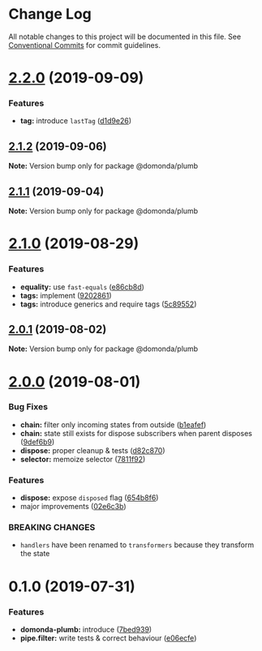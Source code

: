 # Change Log

All notable changes to this project will be documented in this file.
See [Conventional Commits](https://conventionalcommits.org) for commit guidelines.

# [2.2.0](https://github.com/domonda/domonda-js/compare/@domonda/plumb@2.1.2...@domonda/plumb@2.2.0) (2019-09-09)


### Features

* **tag:** introduce `lastTag` ([d1d9e26](https://github.com/domonda/domonda-js/commit/d1d9e26))





## [2.1.2](https://github.com/domonda/domonda-js/compare/@domonda/plumb@2.1.1...@domonda/plumb@2.1.2) (2019-09-06)

**Note:** Version bump only for package @domonda/plumb





## [2.1.1](https://github.com/domonda/domonda-js/compare/@domonda/plumb@2.1.0...@domonda/plumb@2.1.1) (2019-09-04)

**Note:** Version bump only for package @domonda/plumb





# [2.1.0](https://github.com/domonda/domonda-js/compare/@domonda/plumb@2.0.1...@domonda/plumb@2.1.0) (2019-08-29)


### Features

* **equality:** use `fast-equals` ([e86cb8d](https://github.com/domonda/domonda-js/commit/e86cb8d))
* **tags:** implement ([9202861](https://github.com/domonda/domonda-js/commit/9202861))
* **tags:** introduce generics and require tags ([5c89552](https://github.com/domonda/domonda-js/commit/5c89552))





## [2.0.1](https://github.com/domonda/domonda-js/compare/@domonda/plumb@2.0.0...@domonda/plumb@2.0.1) (2019-08-02)

**Note:** Version bump only for package @domonda/plumb





# [2.0.0](https://github.com/domonda/domonda-js/compare/@domonda/plumb@0.1.0...@domonda/plumb@2.0.0) (2019-08-01)


### Bug Fixes

* **chain:** filter only incoming states from outside ([b1eafef](https://github.com/domonda/domonda-js/commit/b1eafef))
* **chain:** state still exists for dispose subscribers when parent disposes ([9def6b9](https://github.com/domonda/domonda-js/commit/9def6b9))
* **dispose:** proper cleanup & tests ([d82c870](https://github.com/domonda/domonda-js/commit/d82c870))
* **selector:** memoize selector ([7811f92](https://github.com/domonda/domonda-js/commit/7811f92))


### Features

* **dispose:** expose `disposed` flag ([654b8f6](https://github.com/domonda/domonda-js/commit/654b8f6))
* major improvements ([02e6c3b](https://github.com/domonda/domonda-js/commit/02e6c3b))


### BREAKING CHANGES

* `handlers` have been renamed to `transformers` because they transform the state





# 0.1.0 (2019-07-31)


### Features

* **domonda-plumb:** introduce ([7bed939](https://github.com/domonda/domonda-js/commit/7bed939))
* **pipe.filter:** write tests & correct behaviour ([e06ecfe](https://github.com/domonda/domonda-js/commit/e06ecfe))
